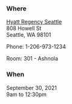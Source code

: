 ### Where

[Hyatt Regency Seattle](https://www.hyatt.com/en-US/hotel/washington/hyatt-regency-seattle/sears?)  
808 Howell St  
Seattle, WA 98101  

Phone: 1-206-973-1234  

Room: 301 - Ashnola 

### When
September 30, 2021  
9am to 12:30pm  
